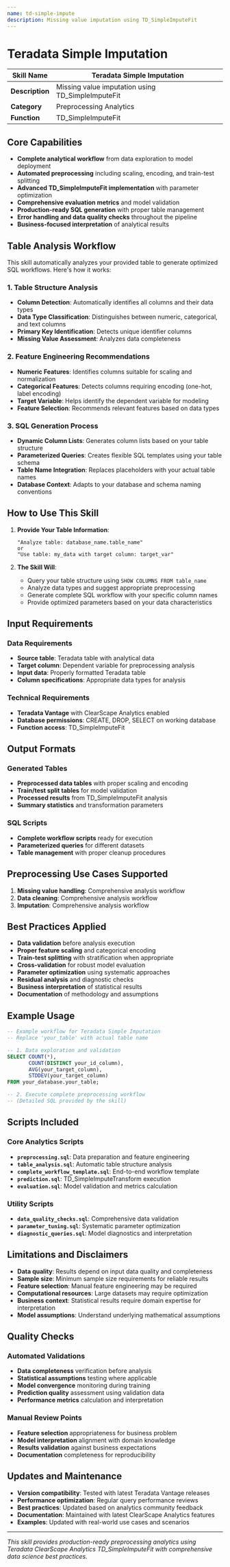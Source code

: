 ```yaml
---
name: td-simple-impute
description: Missing value imputation using TD_SimpleImputeFit
---
```


# Teradata Simple Imputation

| **Skill Name** | Teradata Simple Imputation |
|----------------|--------------|
| **Description** | Missing value imputation using TD_SimpleImputeFit |
| **Category** | Preprocessing Analytics |
| **Function** | TD_SimpleImputeFit |

## Core Capabilities

- **Complete analytical workflow** from data exploration to model deployment
- **Automated preprocessing** including scaling, encoding, and train-test splitting
- **Advanced TD_SimpleImputeFit implementation** with parameter optimization
- **Comprehensive evaluation metrics** and model validation
- **Production-ready SQL generation** with proper table management
- **Error handling and data quality checks** throughout the pipeline
- **Business-focused interpretation** of analytical results

## Table Analysis Workflow

This skill automatically analyzes your provided table to generate optimized SQL workflows. Here's how it works:

### 1. Table Structure Analysis
- **Column Detection**: Automatically identifies all columns and their data types
- **Data Type Classification**: Distinguishes between numeric, categorical, and text columns
- **Primary Key Identification**: Detects unique identifier columns
- **Missing Value Assessment**: Analyzes data completeness

### 2. Feature Engineering Recommendations
- **Numeric Features**: Identifies columns suitable for scaling and normalization
- **Categorical Features**: Detects columns requiring encoding (one-hot, label encoding)
- **Target Variable**: Helps identify the dependent variable for modeling
- **Feature Selection**: Recommends relevant features based on data types

### 3. SQL Generation Process
- **Dynamic Column Lists**: Generates column lists based on your table structure
- **Parameterized Queries**: Creates flexible SQL templates using your table schema
- **Table Name Integration**: Replaces placeholders with your actual table names
- **Database Context**: Adapts to your database and schema naming conventions

## How to Use This Skill

1. **Provide Your Table Information**:
   ```
   "Analyze table: database_name.table_name"
   or
   "Use table: my_data with target column: target_var"
   ```

2. **The Skill Will**:
   - Query your table structure using `SHOW COLUMNS FROM table_name`
   - Analyze data types and suggest appropriate preprocessing
   - Generate complete SQL workflow with your specific column names
   - Provide optimized parameters based on your data characteristics

## Input Requirements

### Data Requirements
- **Source table**: Teradata table with analytical data
- **Target column**: Dependent variable for preprocessing analysis
- **Input data**: Properly formatted Teradata table
- **Column specifications**: Appropriate data types for analysis

### Technical Requirements
- **Teradata Vantage** with ClearScape Analytics enabled
- **Database permissions**: CREATE, DROP, SELECT on working database
- **Function access**: TD_SimpleImputeFit

## Output Formats

### Generated Tables
- **Preprocessed data tables** with proper scaling and encoding
- **Train/test split tables** for model validation
- **Processed results** from TD_SimpleImputeFit analysis
- **Summary statistics** and transformation parameters

### SQL Scripts
- **Complete workflow scripts** ready for execution
- **Parameterized queries** for different datasets
- **Table management** with proper cleanup procedures

## Preprocessing Use Cases Supported

1. **Missing value handling**: Comprehensive analysis workflow
2. **Data cleaning**: Comprehensive analysis workflow
3. **Imputation**: Comprehensive analysis workflow

## Best Practices Applied

- **Data validation** before analysis execution
- **Proper feature scaling** and categorical encoding
- **Train-test splitting** with stratification when appropriate
- **Cross-validation** for robust model evaluation
- **Parameter optimization** using systematic approaches
- **Residual analysis** and diagnostic checks
- **Business interpretation** of statistical results
- **Documentation** of methodology and assumptions

## Example Usage

```sql
-- Example workflow for Teradata Simple Imputation
-- Replace 'your_table' with actual table name

-- 1. Data exploration and validation
SELECT COUNT(*),
       COUNT(DISTINCT your_id_column),
       AVG(your_target_column),
       STDDEV(your_target_column)
FROM your_database.your_table;

-- 2. Execute complete preprocessing workflow
-- (Detailed SQL provided by the skill)
```

## Scripts Included

### Core Analytics Scripts
- **`preprocessing.sql`**: Data preparation and feature engineering
- **`table_analysis.sql`**: Automatic table structure analysis
- **`complete_workflow_template.sql`**: End-to-end workflow template
- **`prediction.sql`**: TD_SimpleImputeTransform execution
- **`evaluation.sql`**: Model validation and metrics calculation

### Utility Scripts
- **`data_quality_checks.sql`**: Comprehensive data validation
- **`parameter_tuning.sql`**: Systematic parameter optimization
- **`diagnostic_queries.sql`**: Model diagnostics and interpretation

## Limitations and Disclaimers

- **Data quality**: Results depend on input data quality and completeness
- **Sample size**: Minimum sample size requirements for reliable results
- **Feature selection**: Manual feature engineering may be required
- **Computational resources**: Large datasets may require optimization
- **Business context**: Statistical results require domain expertise for interpretation
- **Model assumptions**: Understand underlying mathematical assumptions

## Quality Checks

### Automated Validations
- **Data completeness** verification before analysis
- **Statistical assumptions** testing where applicable
- **Model convergence** monitoring during training
- **Prediction quality** assessment using validation data
- **Performance metrics** calculation and interpretation

### Manual Review Points
- **Feature selection** appropriateness for business problem
- **Model interpretation** alignment with domain knowledge
- **Results validation** against business expectations
- **Documentation** completeness for reproducibility

## Updates and Maintenance

- **Version compatibility**: Tested with latest Teradata Vantage releases
- **Performance optimization**: Regular query performance reviews
- **Best practices**: Updated based on analytics community feedback
- **Documentation**: Maintained with latest ClearScape Analytics features
- **Examples**: Updated with real-world use cases and scenarios

---

*This skill provides production-ready preprocessing analytics using Teradata ClearScape Analytics TD_SimpleImputeFit with comprehensive data science best practices.*
